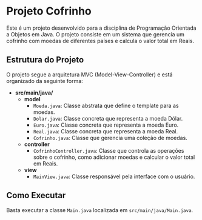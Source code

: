 # Projeto Cofrinho

Este é um projeto desenvolvido para a disciplina de Programação Orientada a Objetos em Java. O projeto consiste em um sistema que gerencia um cofrinho com moedas de diferentes países e calcula o valor total em Reais.

## Estrutura do Projeto

O projeto segue a arquitetura MVC (Model-View-Controller) e está organizado da seguinte forma:

- **src/main/java/**
    - **model**
        - `Moeda.java`: Classe abstrata que define o template para as moedas.
        - `Dolar.java`: Classe concreta que representa a moeda Dólar.
        - `Euro.java`: Classe concreta que representa a moeda Euro.
        - `Real.java`: Classe concreta que representa a moeda Real.
        - `Cofrinho.java`: Classe que gerencia uma coleção de moedas.
    - **controller**
        - `CofrinhoController.java`: Classe que controla as operações sobre o cofrinho, como adicionar moedas e calcular o valor total em Reais.
    - **view**
        - `MainView.java`: Classe responsável pela interface com o usuário.

## Como Executar

Basta executar a classe `Main.java` localizada em `src/main/java/Main.java`.
